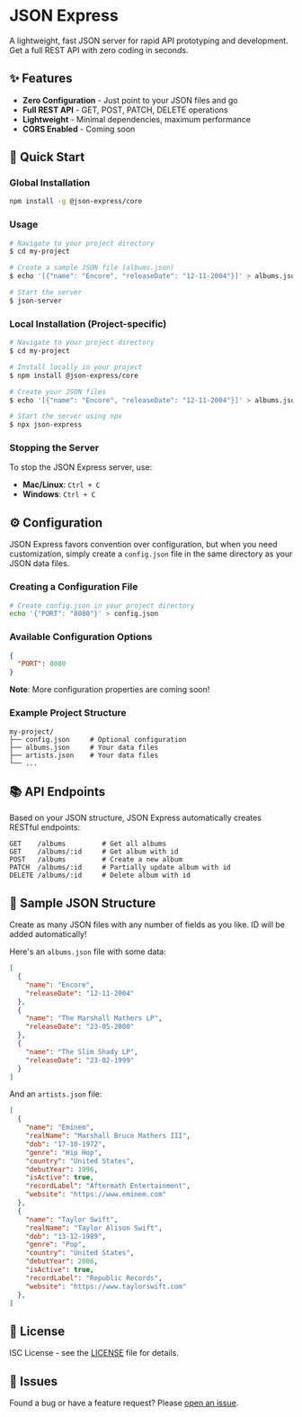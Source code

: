 # JSON Express

A lightweight, fast JSON server for rapid API prototyping and development. Get a full REST API with zero coding in seconds.

## ✨ Features

- **Zero Configuration** - Just point to your JSON files and go
- **Full REST API** - GET, POST, PATCH, DELETE operations
- **Lightweight** - Minimal dependencies, maximum performance
- **CORS Enabled** - Coming soon


## 🚀 Quick Start

### Global Installation
```bash
npm install -g @json-express/core
```

### Usage
```bash
# Navigate to your project directory
$ cd my-project

# Create a sample JSON file (albums.json)
$ echo '[{"name": "Encore", "releaseDate": "12-11-2004"}]' > albums.json

# Start the server
$ json-server
```

### Local Installation (Project-specific)
```bash
# Navigate to your project directory
$ cd my-project

# Install locally in your project
$ npm install @json-express/core

# Create your JSON files
$ echo '[{"name": "Encore", "releaseDate": "12-11-2004"}]' > albums.json

# Start the server using npx
$ npx json-express
```

### Stopping the Server
To stop the JSON Express server, use:
- **Mac/Linux**: `Ctrl + C`
- **Windows**: `Ctrl + C`

## ⚙️ Configuration

JSON Express favors convention over configuration, but when you need customization, simply create a `config.json` file in the same directory as your JSON data files.

### Creating a Configuration File

```bash
# Create config.json in your project directory
echo '{"PORT": "8080"}' > config.json
```

### Available Configuration Options

```json
{
  "PORT": 8080
}
```

**Note**: More configuration properties are coming soon!

### Example Project Structure
```
my-project/
├── config.json     # Optional configuration
├── albums.json     # Your data files
├── artists.json    # Your data files
└── ...
```

## 📚 API Endpoints

Based on your JSON structure, JSON Express automatically creates RESTful endpoints:

```
GET    /albums         # Get all albums
GET    /albums/:id     # Get album with id
POST   /albums         # Create a new album
PATCH  /albums/:id     # Partially update album with id 
DELETE /albums/:id     # Delete album with id 
```

## 📁 Sample JSON Structure

Create as many JSON files with any number of fields as you like. ID will be added automatically!

Here's an `albums.json` file with some data:

```json
[
  {
    "name": "Encore",
    "releaseDate": "12-11-2004"
  },
  {
    "name": "The Marshall Mathers LP",
    "releaseDate": "23-05-2000"
  },
  {
    "name": "The Slim Shady LP",
    "releaseDate": "23-02-1999"
  }
]
```

And an `artists.json` file:

```json
[
  {
    "name": "Eminem",
    "realName": "Marshall Bruce Mathers III",
    "dob": "17-10-1972",
    "genre": "Hip Hop",
    "country": "United States",
    "debutYear": 1996,
    "isActive": true,
    "recordLabel": "Aftermath Entertainment",
    "website": "https://www.eminem.com"
  },
  {
    "name": "Taylor Swift",
    "realName": "Taylor Alison Swift",
    "dob": "13-12-1989",
    "genre": "Pop",
    "country": "United States",
    "debutYear": 2006,
    "isActive": true,
    "recordLabel": "Republic Records",
    "website": "https://www.taylorswift.com"
  },
]
```

## 📄 License

ISC License - see the [LICENSE](LICENSE) file for details.

## 🐛 Issues

Found a bug or have a feature request? Please [open an issue](https://github.com/vaz-matri/json-express/issues).
